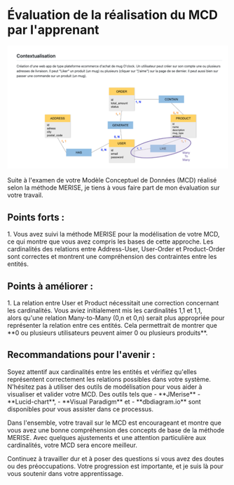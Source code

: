 <h1>Évaluation de la réalisation du MCD par l'apprenant</h1>

<img src="./mcd_apprenant.png" alt="mcd">

<p>Suite à l'examen de votre Modèle Conceptuel de Données (MCD) réalisé selon la méthode MERISE, je tiens à vous faire part de mon évaluation sur votre travail.</p>

<h2>Points forts :</h2>
1. Vous avez suivi la méthode MERISE pour la modélisation de votre MCD, ce qui montre que vous avez compris les bases de cette approche.
Les cardinalités des relations entre Address-User, User-Order et Product-Order sont correctes et montrent une compréhension des contraintes entre les entités.

<h2>Points à améliorer :</h2>
1. La relation entre User et Product nécessitait une correction concernant les cardinalités. Vous aviez initialement mis les cardinalités 1,1 et 1,1,<br>
alors qu'une relation Many-to-Many (0,n et 0,n) serait plus appropriée pour représenter la relation entre ces entités. Cela permettrait de montrer que 
**0 ou plusieurs utilisateurs peuvent aimer 0 ou plusieurs produits**.

<h2>Recommandations pour l'avenir :</h2>
Soyez attentif aux cardinalités entre les entités et vérifiez qu'elles représentent correctement les relations possibles dans votre système.
N'hésitez pas à utiliser des outils de modélisation pour vous aider à visualiser et valider votre MCD. Des outils tels que 
- **JMerise**
- **Lucid-chart**, 
- **Visual Paradigm** et 
- **dbdiagram.io** sont disponibles pour vous assister dans ce processus.
<p>Dans l'ensemble, votre travail sur le MCD est encourageant et montre que vous avez une bonne compréhension des concepts de base de la méthode MERISE. 
Avec quelques ajustements et une attention particulière aux cardinalités, votre MCD sera encore meilleur.</p>

<p>Continuez à travailler dur et à poser des questions si vous avez des doutes ou des préoccupations. 
Votre progression est importante, et je suis là pour vous soutenir dans votre apprentissage.</p>
